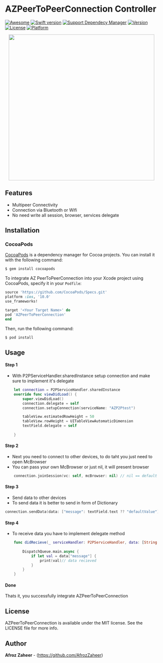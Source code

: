 # AZPeerToPeerConnection Controller


[![Awesome](https://cdn.rawgit.com/sindresorhus/awesome/d7305f38d29fed78fa85652e3a63e154dd8e8829/media/badge.svg)](https://github.com/sindresorhus/awesome)
[![Swift version](https://img.shields.io/badge/swift%20-4.0-orange.svg)](https://img.shields.io/badge/swift%20-4.0-orange.svg)
[![Support Dependecy Manager](https://img.shields.io/badge/support-CocoaPods-red.svg?style=flat.svg)](https://img.shields.io/badge/support-CocoaPods-red.svg?style=flat.svg)
[![Version](https://img.shields.io/cocoapods/v/AZPeerToPeerConnection.svg?style=flat)](https://cocoapods.org/pods/AZPeerToPeerConnection)
[![License](https://img.shields.io/badge/License-MIT-brightgreen.svg?style=flat.svg)](https://img.shields.io/badge/License-MIT-brightgreen.svg?style=flat.svg)
[![Platform](https://img.shields.io/badge/platform-ios-lightgrey.svg)](https://cocoapods.org/pods/AZPeerToPeerConnection)


<p align="center">
<a href="https://i.imgur.com/e1tKOoW.gif">
<img src="https://i.imgur.com/e1tKOoW.gif" height="480">
</a>
</p>


## Features

* Multipeer Connectivity
* Connection via Bluetooth or Wifi
* No need write all session, browser, services delegate

## Installation

### CocoaPods

[CocoaPods](http://cocoapods.org) is a dependency manager for Cocoa projects. You can install it with the following command:

```bash
$ gem install cocoapods
```

To integrate AZ PeerToPeerConnection into your Xcode project using CocoaPods, specify it in your `Podfile`:

```ruby
source 'https://github.com/CocoaPods/Specs.git'
platform :ios, '10.0'
use_frameworks!

target '<Your Target Name>' do
pod 'AZPeerToPeerConnection'
end
```

Then, run the following command:

```bash
$ pod install
```

## Usage

#### Step 1

* With P2PServiceHandler.sharedInstance setup connection and make sure to implement it's delegate

```swift
    let connection = P2PServiceHandler.sharedInstance
    override func viewDidLoad() {
        super.viewDidLoad()
        connection.delegate = self
        connection.setupConnection(serviceName: "AZP2Ptest")

        tableView.estimatedRowHeight = 50
        tableView.rowHeight = UITableViewAutomaticDimension
        textField.delegate = self
        
    }
```
#### Step 2

* Next you need to connect to other devices, to do taht you just need to open McBrowser
* You can pass your own McBrowser or just nil, it will present browser

```swift
    connection.joinSession(vc: self, mcBrowser: nil) // nil == default mcbrowsr

```
#### Step 3

* Send data to other devices
* To send data it is better to send in form of Dictionary

```swift
connection.sendData(data: ["message": textField.text ?? "defaultValue"]) // send data of type [String: Any]

```
#### Step 4

* To receive data you have to implement delegate method 

```swift
    func didRecieve(_ serviceHandler: P2PServiceHandler, data: [String : Any]) {
    
        DispatchQueue.main.async {
            if let val = data["message"] {
                print(val)// data recieved
            }
        }
    }
```


#### Done
Thats it, you successfully integrate AZPeerToPeerConnection


## License

AZPeerToPeerConnection is available under the MIT license. See the LICENSE file for more info.

## Author

**Afroz Zaheer** - (https://github.com/AfrozZaheer)


